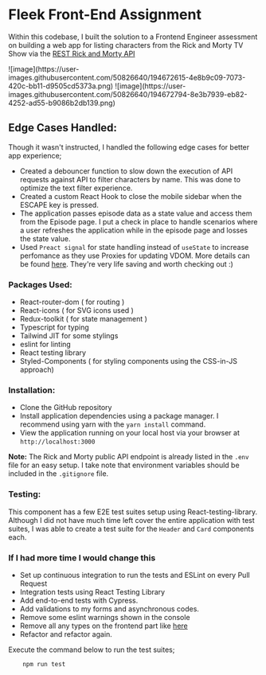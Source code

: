 # Fleek Front-End Assignment

Within this codebase, I built the solution to a Frontend Engineer assessment on building a web app for listing characters from the Rick and Morty TV Show via the [REST Rick and Morty API](https://rickandmortyapi.com/documentation)

<div style="display: flex; justify-content: center;" >
![image](https://user-images.githubusercontent.com/50826640/194672615-4e8b9c09-7073-420c-bb11-d9505cd5373a.png)
![image](https://user-images.githubusercontent.com/50826640/194672794-8e3b7939-eb82-4252-ad55-b9086b2db139.png)

</div>

## Edge Cases Handled:

Though it wasn't instructed, I handled the following edge cases for better app experience;

- Created a debouncer function to slow down the execution of API requests against API to filter characters by name. This was done to optimize the text filter experience.
- Created a custom React Hook to close the mobile sidebar when the ESCAPE key is pressed.
- The application passes episode data as a state value and access them from the Episode page. I put a check in place to handle scenarios where a user refreshes the application while in the episode page and losses the state value.
- Used `Preact signal` for state handling instead of `useState` to increase perfomance as they use Proxies for updating VDOM. More details can be found [here](https://preactjs.com/blog/introducing-signals/). They're very life saving and worth checking out :)

### Packages Used:

- React-router-dom ( for routing )
- React-icons ( for SVG icons used )
- Redux-toolkit ( for state management )
- Typescript for typing
- Tailwind JIT for some stylings
- eslint for linting
- React testing library
- Styled-Components ( for styling components using the CSS-in-JS approach)

### Installation:

- Clone the GitHub repository
- Install application dependencies using a package manager. I recommend using yarn with the `yarn install` command.
- View the application running on your local host via your browser at `http://localhost:3000`

**Note:** The Rick and Morty public API endpoint is already listed in the `.env` file for an easy setup. I take note that environment variables should be included in the `.gitignore` file.

### Testing:

This component has a few E2E test suites setup using React-testing-library.
Although I did not have much time left cover the entire application with test suites, I was able to create a test suite for the `Header` and `Card` components each.

### If I had more time I would change this

- Set up continuous integration to run the tests and ESLint on every Pull Request
- Integration tests using React Testing Library
- Add end-to-end tests with Cypress.
- Add validations to my forms and asynchronous codes.
- Remove some eslint warnings shown in the console
- Remove all any types on the frontend part like [here](https://github.com/hirwablessing/fleek-frontend-assignment/blob/8b6209d5b181b5d1589c28e9190cf0cf43f4c106/src/state/index.ts#L14)
- Refactor and refactor again.

Execute the command below to run the test suites;

```bash
    npm run test
```
